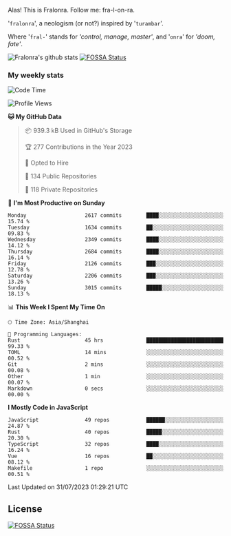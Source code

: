 Alas! This is Fralonra. Follow me: fra-l-on-ra.

'`fralonra`', a neologism (or not?) inspired by '`turambar`'.

Where '`fral-`' stands for *'control, manage, master'*, and '`onra`' for *'doom, fate'*.

![Fralonra's github stats](https://github-readme-stats.vercel.app/api?username=fralonra)
[![FOSSA Status](https://app.fossa.com/api/projects/git%2Bgithub.com%2Ffralonra%2Ffralonra.svg?type=shield)](https://app.fossa.com/projects/git%2Bgithub.com%2Ffralonra%2Ffralonra?ref=badge_shield)

### My weekly stats

<!--START_SECTION:waka-->
![Code Time](http://img.shields.io/badge/Code%20Time-3%2C822%20hrs%2022%20mins-blue)

![Profile Views](http://img.shields.io/badge/Profile%20Views-0-blue)

**🐱 My GitHub Data** 

> 📦 939.3 kB Used in GitHub's Storage 
 > 
> 🏆 277 Contributions in the Year 2023
 > 
> 💼 Opted to Hire
 > 
> 📜 134 Public Repositories 
 > 
> 🔑 118 Private Repositories 
 > 
📅 **I'm Most Productive on Sunday** 

```text
Monday                   2617 commits        ████░░░░░░░░░░░░░░░░░░░░░   15.74 % 
Tuesday                  1634 commits        ██░░░░░░░░░░░░░░░░░░░░░░░   09.83 % 
Wednesday                2349 commits        ████░░░░░░░░░░░░░░░░░░░░░   14.12 % 
Thursday                 2684 commits        ████░░░░░░░░░░░░░░░░░░░░░   16.14 % 
Friday                   2126 commits        ███░░░░░░░░░░░░░░░░░░░░░░   12.78 % 
Saturday                 2206 commits        ███░░░░░░░░░░░░░░░░░░░░░░   13.26 % 
Sunday                   3015 commits        █████░░░░░░░░░░░░░░░░░░░░   18.13 % 
```


📊 **This Week I Spent My Time On** 

```text
🕑︎ Time Zone: Asia/Shanghai

💬 Programming Languages: 
Rust                     45 hrs              █████████████████████████   99.33 % 
TOML                     14 mins             ░░░░░░░░░░░░░░░░░░░░░░░░░   00.52 % 
Git                      2 mins              ░░░░░░░░░░░░░░░░░░░░░░░░░   00.08 % 
Other                    1 min               ░░░░░░░░░░░░░░░░░░░░░░░░░   00.07 % 
Markdown                 0 secs              ░░░░░░░░░░░░░░░░░░░░░░░░░   00.00 % 
```

**I Mostly Code in JavaScript** 

```text
JavaScript               49 repos            ██████░░░░░░░░░░░░░░░░░░░   24.87 % 
Rust                     40 repos            █████░░░░░░░░░░░░░░░░░░░░   20.30 % 
TypeScript               32 repos            ████░░░░░░░░░░░░░░░░░░░░░   16.24 % 
Vue                      16 repos            ██░░░░░░░░░░░░░░░░░░░░░░░   08.12 % 
Makefile                 1 repo              ░░░░░░░░░░░░░░░░░░░░░░░░░   00.51 % 
```




 Last Updated on 31/07/2023 01:29:21 UTC
<!--END_SECTION:waka-->

## License
[![FOSSA Status](https://app.fossa.com/api/projects/git%2Bgithub.com%2Ffralonra%2Ffralonra.svg?type=large)](https://app.fossa.com/projects/git%2Bgithub.com%2Ffralonra%2Ffralonra?ref=badge_large)